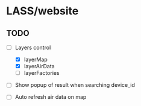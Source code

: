 # LASS/website

## TODO

- [ ] Layers control
    - [x] layerMap
    - [x] layerAirData
    - [ ] layerFactories
- [ ] Show popup of result when searching device_id
- [ ] Auto refresh air data on map

